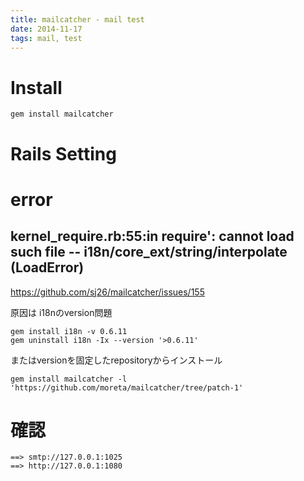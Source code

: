 ```yaml
---
title: mailcatcher - mail test
date: 2014-11-17
tags: mail, test
---
```


# Install

```
gem install mailcatcher
```

# Rails Setting

# error

## kernel_require.rb:55:in require': cannot load such file -- i18n/core_ext/string/interpolate (LoadError)

<https://github.com/sj26/mailcatcher/issues/155>

原因は i18nのversion問題

```
gem install i18n -v 0.6.11
gem uninstall i18n -Ix --version '>0.6.11'
```

またはversionを固定したrepositoryからインストール

```
gem install mailcatcher -l 'https://github.com/moreta/mailcatcher/tree/patch-1'
```


# 確認

```
==> smtp://127.0.0.1:1025
==> http://127.0.0.1:1080
```
